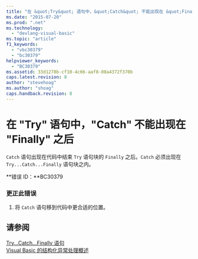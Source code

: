 ```yaml
---
title: "在 &quot;Try&quot; 语句中，&quot;Catch&quot; 不能出现在 &quot;Finally&quot; 之后 | Microsoft Docs"
ms.date: "2015-07-20"
ms.prod: ".net"
ms.technology: 
  - "devlang-visual-basic"
ms.topic: "article"
f1_keywords: 
  - "vbc30379"
  - "bc30379"
helpviewer_keywords: 
  - "BC30379"
ms.assetid: 33d1278b-cf10-4c66-aaf8-08a4372f370b
caps.latest.revision: 8
author: "stevehoag"
ms.author: "shoag"
caps.handback.revision: 8
---
```

# 在 &quot;Try&quot; 语句中，&quot;Catch&quot; 不能出现在 &quot;Finally&quot; 之后
`Catch` 语句出现在代码中结束 `Try` 语句块的 `Finally` 之后。`Catch` 必须出现在 `Try...Catch...Finally` 语句块之内。  
  
 **错误 ID：**BC30379  
  
### 更正此错误  
  
1.  将 `Catch` 语句移到代码中更合适的位置。  
  
## 请参阅  
 [Try...Catch...Finally 语句](../../visual-basic/language-reference/statements/try-catch-finally-statement.md)   
 [Visual Basic 的结构化异常处理概述](http://msdn.microsoft.com/zh-cn/bb81af80-a735-4873-9711-6151a48e418a)